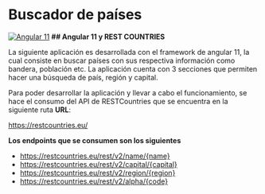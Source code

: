 # **Buscador de países**


[![Angular 11](https://lh3.googleusercontent.com/proxy/oUWhb6jMAcpAKjq3xnc1OP4dA8RasTF8nUh09wDicEoFecsX0o8fFtqRztnXTsiUbAQuBO7AV39Qn1eNCrbXP5QTGIux0XUl--Lxbfm0PX1YeXoJbD5L1nYEIBQYpA "Angular 11")](https://lh3.googleusercontent.com/proxy/oUWhb6jMAcpAKjq3xnc1OP4dA8RasTF8nUh09wDicEoFecsX0o8fFtqRztnXTsiUbAQuBO7AV39Qn1eNCrbXP5QTGIux0XUl--Lxbfm0PX1YeXoJbD5L1nYEIBQYpA "Angular 11")
**## Angular 11 y REST COUNTRIES**

La siguiente aplicación es desarrollada con el framework de angular 11, la cual consiste en buscar países con sus respectiva información como bandera, población etc. La aplicación cuenta con 3 secciones que permiten hacer una búsqueda de país, región y capital. 

Para poder desarrollar la aplicación y llevar a cabo el funcionamiento, se hace el consumo del API de RESTCountries que se encuentra en la siguiente ruta **URL**:

https://restcountries.eu/

**Los endpoints que se consumen son los siguientes**

- https://restcountries.eu/rest/v2/name/{name}
- https://restcountries.eu/rest/v2/capital/{capital}
- https://restcountries.eu/rest/v2/region/{region}
- https://restcountries.eu/rest/v2/alpha/{code}

